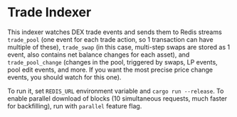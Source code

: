 # Trade Indexer

This indexer watches DEX trade events and sends them to Redis streams `trade_pool` (one event for each trade action, so 1 transaction can have multiple of these), `trade_swap` (in this case, multi-step swaps are stored as 1 event, also contains net balance changes for each asset), and `trade_pool_change` (changes in the pool, triggered by swaps, LP events, pool edit events, and more. If you want the most precise price change events, you should watch for this one).

To run it, set `REDIS_URL` environment variable and `cargo run --release`. To enable parallel download of blocks (10 simultaneous requests, much faster for backfilling), run with `parallel` feature flag.
